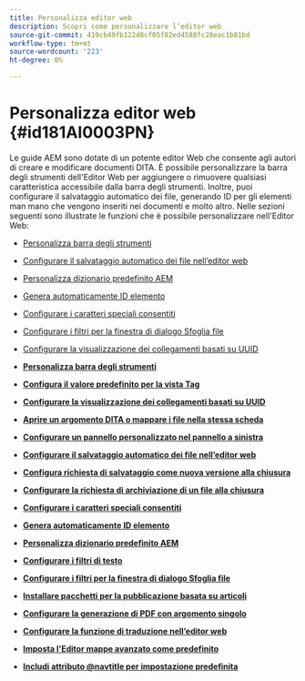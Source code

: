 ```yaml
---
title: Personalizza editor web
description: Scopri come personalizzare l’editor web
source-git-commit: 419cb49fb122d8cf05f82ed4588fc28eac1b81bd
workflow-type: tm+mt
source-wordcount: '223'
ht-degree: 0%

---
```



# Personalizza editor web {#id181AI0003PN}

Le guide AEM sono dotate di un potente editor Web che consente agli autori di creare e modificare documenti DITA. È possibile personalizzare la barra degli strumenti dell&#39;Editor Web per aggiungere o rimuovere qualsiasi caratteristica accessibile dalla barra degli strumenti. Inoltre, puoi configurare il salvataggio automatico dei file, generando ID per gli elementi man mano che vengono inseriti nei documenti e molto altro. Nelle sezioni seguenti sono illustrate le funzioni che è possibile personalizzare nell&#39;Editor Web:

- [Personalizza barra degli strumenti](conf-web-editor-customize-toolbar.md#)
- [Configurare il salvataggio automatico dei file nell’editor web](auto-save-in-editor.md#)
- [Personalizza dizionario predefinito AEM](customize-aem-custom-dictionary.md#)
- [Genera automaticamente ID elemento](auto-generate-ids.md#)
- [Configurare i caratteri speciali consentiti](conf-special-chars.md#)
- [Configurare i filtri per la finestra di dialogo Sfoglia file](conf-custom-file-filters.md#)
- [Configurare la visualizzazione dei collegamenti basati su UUID](conf-uuid-based-links.md#)

- **[Personalizza barra degli strumenti](conf-web-editor-customize-toolbar.md)**

- **[Configura il valore predefinito per la vista Tag](configure-default-value-tags-view.md)**

- **[Configurare la visualizzazione dei collegamenti basati su UUID](conf-uuid-based-links.md)**

- **[Aprire un argomento DITA o mappare i file nella stessa scheda](open-dita-files-same-tab.md)**

- **[Configurare un pannello personalizzato nel pannello a sinistra](configure-custom-panel.md)**

- **[Configurare il salvataggio automatico dei file nell’editor web](auto-save-in-editor.md)**

- **[Configura richiesta di salvataggio come nuova versione alla chiusura](conf-save-as-new-version-close.md)**

- **[Configurare la richiesta di archiviazione di un file alla chiusura](conf-checkin-file-close.md)**

- **[Configurare i caratteri speciali consentiti](conf-special-chars.md)**

- **[Genera automaticamente ID elemento](auto-generate-ids.md)**

- **[Personalizza dizionario predefinito AEM](customize-aem-custom-dictionary.md)**

- **[Configurare i filtri di testo](config-text-filters.md)**

- **[Configurare i filtri per la finestra di dialogo Sfoglia file](conf-custom-file-filters.md)**

- **[Installare pacchetti per la pubblicazione basata su articoli](configure-article-based-publishing.md)**

- **[Configurare la generazione di PDF con argomento singolo](conf-pdf-generation-dita-ot.md)**

- **[Configurare la funzione di traduzione nell’editor web](conf-translation-web-editor.md)**

- **[Imposta l&#39;Editor mappe avanzato come predefinito](conf-map-editor.md)**

- **[Includi attributo @navtitle per impostazione predefinita](auto-add-navtitle.md)**


